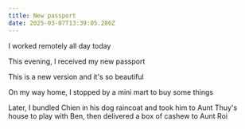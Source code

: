 ```yaml
---
title: New passport
date: 2025-03-07T13:39:05.286Z
---
```


I worked remotely all day today

This evening, I received my new passport

This is a new version and it's so beautiful

On my way home, I stopped by a mini mart to buy some things

Later, I bundled Chien in his dog raincoat and took him to Aunt Thuy's house to play with Ben, then delivered a box of cashew to Aunt Roi
